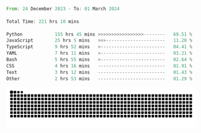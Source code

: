 <!--START_SECTION:waka-->

```rust
From: 24 December 2023 - To: 01 March 2024

Total Time: 221 hrs 10 mins

Python            155 hrs 45 mins >>>>>>>>>>>>>>>>>--------   69.51 %
JavaScript        25 hrs 5 mins   >>>----------------------   11.20 %
TypeScript        9 hrs 52 mins   >------------------------   04.41 %
YAML              7 hrs 11 mins   >------------------------   03.21 %
Bash              5 hrs 55 mins   >------------------------   02.64 %
CSS               4 hrs 16 mins   -------------------------   01.91 %
Text              3 hrs 12 mins   -------------------------   01.43 %
Other             2 hrs 53 mins   -------------------------   01.29 %
```

<!--END_SECTION:waka-->


<picture>
  <source media="(prefers-color-scheme: dark)" srcset="https://raw.githubusercontent.com/jeerawut97/jeerawut97/output/github-contribution-grid-snake.svg">
  <img alt="github contribution grid snake animation" src="https://raw.githubusercontent.com/jeerawut97/jeerawut97/output/github-contribution-grid-snake.svg">
</picture>
